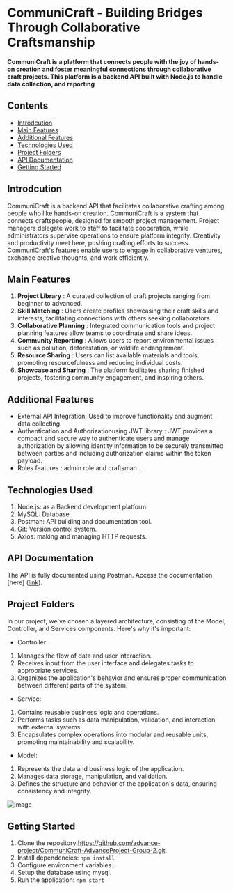 # CommuniCraft - Building Bridges Through Collaborative	Craftsmanship
**CommuniCraft is a platform that connects people with the joy of hands-on creation and foster meaningful connections through collaborative craft projects. This platform is a backend API built with Node.js to handle data collection, and reporting**

## Contents 
* [Introdcution](https://github.com/advance-project/CommuniCraft-AdvanceProject-Group-2?tab=readme-ov-file#-introdcution)
* [Main Features](https://github.com/advance-project/CommuniCraft-AdvanceProject-Group-2?tab=readme-ov-file#main-features)
* [Additional Features](https://github.com/advance-project/CommuniCraft-AdvanceProject-Group-2?tab=readme-ov-file#additional-features)
* [Technologies Used](https://github.com/advance-project/CommuniCraft-AdvanceProject-Group-2?tab=readme-ov-file#technologies-used)
* [Project Folders](https://github.com/advance-project/CommuniCraft-AdvanceProject-Group-2?tab=readme-ov-file#project-folders)
* [API Documentation](https://github.com/advance-project/CommuniCraft-AdvanceProject-Group-2?tab=readme-ov-file#api-documentation)
* [Getting Started](https://github.com/advance-project/CommuniCraft-AdvanceProject-Group-2?tab=readme-ov-file#getting-started)

## Introdcution 

CommuniCraft is a backend API that facilitates collaborative crafting among people who like hands-on creation. CommuniCraft is a system that connects craftspeople, designed for smooth project management. Project managers delegate work to staff to facilitate cooperation, while administrators supervise operations to ensure platform integrity. Creativity and productivity meet here, pushing crafting efforts to success. CommuniCraft's features enable users to engage in collaborative ventures, exchange creative thoughts, and work efficiently.

## Main Features
1. **Project Library** : A curated collection of craft projects ranging from beginner to advanced.
2. **Skill Matching** : Users create profiles showcasing their craft skills and interests, facilitating connections with others seeking collaborators.
3. **Collaborative Planning** : Integrated communication tools and project planning features allow teams to coordinate and share ideas.
4. **Community Reporting** : Allows users to report environmental issues such as pollution, deforestation, or wildlife endangerment.
5. **Resource Sharing** : Users can list available materials and tools, promoting resourcefulness and reducing individual costs.
6. **Showcase and Sharing** : The platform facilitates sharing finished projects, fostering community engagement, and inspiring others.

## Additional Features
*  External API Integration: Used to improve functionality and augment data collecting.
*  Authentication and Authorizationusing JWT library : JWT provides a compact and secure way to authenticate users and manage authorization by allowing identity information to be securely transmitted between parties and including authorization claims within the token payload.
*  Roles features : admin role and craftsman .


## Technologies Used
1. Node.js: as a Backend development platform.
2. MySQL: Database.
3. Postman: API building and documentation tool.
4. Git: Version control system.
5. Axios: making and managing HTTP requests.

## API Documentation
The API is fully documented using Postman. Access the documentation [here] ([link](https://documenter.getpostman.com/view/33050087/2sA35HXgRM)).

## Project Folders
 In our project, we've chosen a layered architecture, consisting of the Model, Controller, and Services components. Here's why it's important:

* Controller:
1. Manages the flow of data and user interaction.
2. Receives input from the user interface and delegates tasks to appropriate services.
3. Organizes the application's behavior and ensures proper communication between different parts of the system.

* Service:
1. Contains reusable business logic and operations.
2. Performs tasks such as data manipulation, validation, and interaction with external systems.
3. Encapsulates complex operations into modular and reusable units, promoting maintainability and scalability.

* Model:
1. Represents the data and business logic of the application.
2. Manages data storage, manipulation, and validation.
3. Defines the structure and behavior of the application's data, ensuring consistency and integrity.

![image](https://github.com/advance-project/CommuniCraft-AdvanceProject-Group-2/assets/162372579/ea32ec3d-a242-402a-8ba0-36c198a74b57)

## Getting Started
1. Clone the repository:https://github.com/advance-project/CommuniCraft-AdvanceProject-Group-2.git.
2. Install dependencies: `npm install`
3. Configure environment variables.
4. Setup the database using mysql.
5. Run the application: `npm start`
